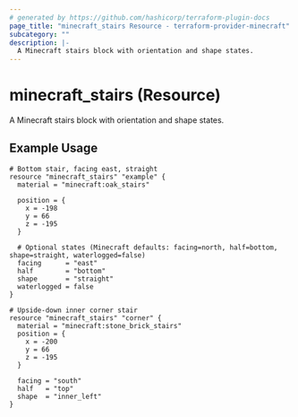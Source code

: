 ```yaml
---
# generated by https://github.com/hashicorp/terraform-plugin-docs
page_title: "minecraft_stairs Resource - terraform-provider-minecraft"
subcategory: ""
description: |-
  A Minecraft stairs block with orientation and shape states.
---
```


# minecraft_stairs (Resource)

A Minecraft stairs block with orientation and shape states.

## Example Usage

```
# Bottom stair, facing east, straight
resource "minecraft_stairs" "example" {
  material = "minecraft:oak_stairs"

  position = {
    x = -198
    y = 66
    z = -195
  }

  # Optional states (Minecraft defaults: facing=north, half=bottom, shape=straight, waterlogged=false)
  facing      = "east"
  half        = "bottom"
  shape       = "straight"
  waterlogged = false
}
```

```
# Upside-down inner corner stair
resource "minecraft_stairs" "corner" {
  material = "minecraft:stone_brick_stairs"
  position = {
    x = -200
    y = 66
    z = -195
  }

  facing = "south"
  half   = "top"
  shape  = "inner_left"
}
```